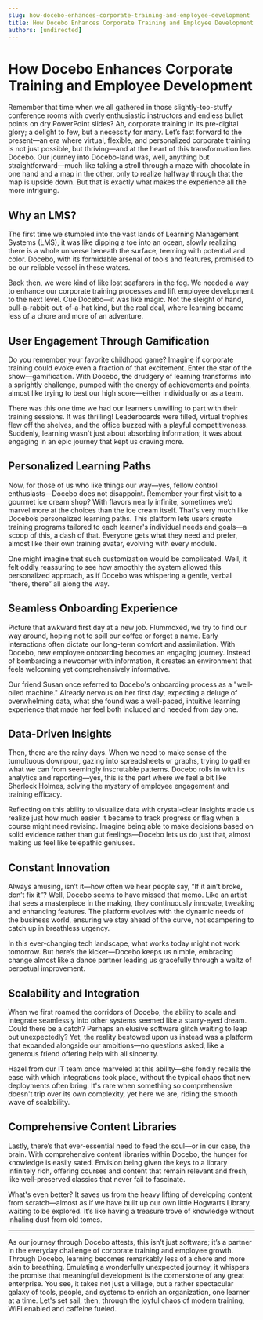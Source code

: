 ```yaml
---
slug: how-docebo-enhances-corporate-training-and-employee-development
title: How Docebo Enhances Corporate Training and Employee Development
authors: [undirected]
---
```



# How Docebo Enhances Corporate Training and Employee Development

Remember that time when we all gathered in those slightly-too-stuffy conference rooms with overly enthusiastic instructors and endless bullet points on dry PowerPoint slides? Ah, corporate training in its pre-digital glory; a delight to few, but a necessity for many. Let’s fast forward to the present—an era where virtual, flexible, and personalized corporate training is not just possible, but thriving—and at the heart of this transformation lies Docebo. Our journey into Docebo-land was, well, anything but straightforward—much like taking a stroll through a maze with chocolate in one hand and a map in the other, only to realize halfway through that the map is upside down. But that is exactly what makes the experience all the more intriguing.

## Why an LMS?

The first time we stumbled into the vast lands of Learning Management Systems (LMS), it was like dipping a toe into an ocean, slowly realizing there is a whole universe beneath the surface, teeming with potential and color. Docebo, with its formidable arsenal of tools and features, promised to be our reliable vessel in these waters.

Back then, we were kind of like lost seafarers in the fog. We needed a way to enhance our corporate training processes and lift employee development to the next level. Cue Docebo—it was like magic. Not the sleight of hand, pull-a-rabbit-out-of-a-hat kind, but the real deal, where learning became less of a chore and more of an adventure.

## User Engagement Through Gamification

Do you remember your favorite childhood game? Imagine if corporate training could evoke even a fraction of that excitement. Enter the star of the show—gamification. With Docebo, the drudgery of learning transforms into a sprightly challenge, pumped with the energy of achievements and points, almost like trying to best our high score—either individually or as a team.

There was this one time we had our learners unwilling to part with their training sessions. It was thrilling! Leaderboards were filled, virtual trophies flew off the shelves, and the office buzzed with a playful competitiveness. Suddenly, learning wasn't just about absorbing information; it was about engaging in an epic journey that kept us craving more.

## Personalized Learning Paths

Now, for those of us who like things our way—yes, fellow control enthusiasts—Docebo does not disappoint. Remember your first visit to a gourmet ice cream shop? With flavors nearly infinite, sometimes we’d marvel more at the choices than the ice cream itself. That's very much like Docebo’s personalized learning paths. This platform lets users create training programs tailored to each learner's individual needs and goals—a scoop of this, a dash of that. Everyone gets what they need and prefer, almost like their own training avatar, evolving with every module.

One might imagine that such customization would be complicated. Well, it felt oddly reassuring to see how smoothly the system allowed this personalized approach, as if Docebo was whispering a gentle, verbal “there, there” all along the way.

## Seamless Onboarding Experience

Picture that awkward first day at a new job. Flummoxed, we try to find our way around, hoping not to spill our coffee or forget a name. Early interactions often dictate our long-term comfort and assimilation. With Docebo, new employee onboarding becomes an engaging journey. Instead of bombarding a newcomer with information, it creates an environment that feels welcoming yet comprehensively informative.

Our friend Susan once referred to Docebo's onboarding process as a "well-oiled machine." Already nervous on her first day, expecting a deluge of overwhelming data, what she found was a well-paced, intuitive learning experience that made her feel both included and needed from day one.

## Data-Driven Insights

Then, there are the rainy days. When we need to make sense of the tumultuous downpour, gazing into spreadsheets or graphs, trying to gather what we can from seemingly inscrutable patterns. Docebo rolls in with its analytics and reporting—yes, this is the part where we feel a bit like Sherlock Holmes, solving the mystery of employee engagement and training efficacy.

Reflecting on this ability to visualize data with crystal-clear insights made us realize just how much easier it became to track progress or flag when a course might need revising. Imagine being able to make decisions based on solid evidence rather than gut feelings—Docebo lets us do just that, almost making us feel like telepathic geniuses.

## Constant Innovation

Always amusing, isn’t it—how often we hear people say, “If it ain’t broke, don’t fix it”? Well, Docebo seems to have missed that memo. Like an artist that sees a masterpiece in the making, they continuously innovate, tweaking and enhancing features. The platform evolves with the dynamic needs of the business world, ensuring we stay ahead of the curve, not scampering to catch up in breathless urgency.

In this ever-changing tech landscape, what works today might not work tomorrow. But here’s the kicker—Docebo keeps us nimble, embracing change almost like a dance partner leading us gracefully through a waltz of perpetual improvement.

## Scalability and Integration

When we first roamed the corridors of Docebo, the ability to scale and integrate seamlessly into other systems seemed like a starry-eyed dream. Could there be a catch? Perhaps an elusive software glitch waiting to leap out unexpectedly? Yet, the reality bestowed upon us instead was a platform that expanded alongside our ambitions—no questions asked, like a generous friend offering help with all sincerity.

Hazel from our IT team once marveled at this ability—she fondly recalls the ease with which integrations took place, without the typical chaos that new deployments often bring. It's rare when something so comprehensive doesn't trip over its own complexity, yet here we are, riding the smooth wave of scalability.

## Comprehensive Content Libraries

Lastly, there’s that ever-essential need to feed the soul—or in our case, the brain. With comprehensive content libraries within Docebo, the hunger for knowledge is easily sated. Envision being given the keys to a library infinitely rich, offering courses and content that remain relevant and fresh, like well-preserved classics that never fail to fascinate.

What's even better? It saves us from the heavy lifting of developing content from scratch—almost as if we have built up our own little Hogwarts Library, waiting to be explored. It’s like having a treasure trove of knowledge without inhaling dust from old tomes.

---

As our journey through Docebo attests, this isn’t just software; it’s a partner in the everyday challenge of corporate training and employee growth. Through Docebo, learning becomes remarkably less of a chore and more akin to breathing. Emulating a wonderfully unexpected journey, it whispers the promise that meaningful development is the cornerstone of any great enterprise. You see, it takes not just a village, but a rather spectacular galaxy of tools, people, and systems to enrich an organization, one learner at a time. Let's set sail, then, through the joyful chaos of modern training, WiFi enabled and caffeine fueled.